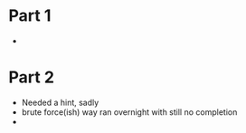 # Part 1
* 
# Part 2
* Needed a hint, sadly
* brute force(ish) way ran overnight with still no completion
* 